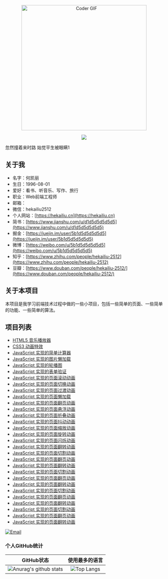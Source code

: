<p align="center"> 
   <img src="https://media.giphy.com/media/SWoSkN6DxTszqIKEqv/giphy.gif" alt="Coder GIF" width="400" align="center"> 
</p>

<p align="center">
    <img src="https://ghchart.rshah.org/hekailiu-2512" />
</p>

忽然撞着来时路 始觉平生被眼瞒1

## 关于我

- 名字：何凯丽
- 生日：1996-08-01
- 爱好：看书、听音乐、写作、旅行
- 职业：Web前端工程师
- 邮箱：<EMAIL>
- 微信：hekailiu2512
- 个人网站：[https://hekailiu.cn](https://hekailiu.cn)
- 简书：[https://www.jianshu.com/u/d1d5d5d5d5d5](https://www.jianshu.com/u/d1d5d5d5d5d5)
- 掘金：[https://juejin.im/user/5b1d5d5d5d5d5](https://juejin.im/user/5b1d5d5d5d5d5)
- 微博：[https://weibo.com/u/5b1d5d5d5d5d5](https://weibo.com/u/5b1d5d5d5d5d5)
- 知乎：[https://www.zhihu.com/people/hekailiu-2512](https://www.zhihu.com/people/hekailiu-2512)
- 豆瓣：[https://www.douban.com/people/hekailiu-2512/](https://www.douban.com/people/hekailiu-2512/)


## 关于本项目

本项目是我学习前端技术过程中做的一些小项目，包括一些简单的页面、一些简单的功能、一些简单的算法。

## 项目列表

- [HTML5 音乐播放器](https://hekailiu.cn/html5-music-player/)
- [CSS3 动画特效](https://hekailiu.cn/css3-animation/)
- [JavaScript 实现的简单计算器](https://hekailiu.cn/simple-calculator/)
- [JavaScript 实现的图片懒加载](https://hekailiu.cn/lazy-load-image/)
- [JavaScript 实现的轮播图](https://hekailiu.cn/carousel/)
- [JavaScript 实现的表单验证](https://hekailiu.cn/form-validation/)
- [JavaScript 实现的页面滚动动画](https://hekailiu.cn/scroll-animation/)
- [JavaScript 实现的页面切换动画](https://hekailiu.cn/page-transition/)
- [JavaScript 实现的页面过渡动画](https://hekailiu.cn/page-transition/)
- [JavaScript 实现的页面懒加载](https://hekailiu.cn/lazy-load-page/)
- [JavaScript 实现的页面翻页动画](https://hekailiu.cn/page-turning-animation/)
- [JavaScript 实现的页面悬浮动画](https://hekailiu.cn/float-animation/)
- [JavaScript 实现的页面折叠动画](https://hekailiu.cn/fold-animation/)
- [JavaScript 实现的页面抖动动画](https://hekailiu.cn/shake-animation/)
- [JavaScript 实现的页面缩放动画](https://hekailiu.cn/scale-animation/)
- [JavaScript 实现的页面旋转动画](https://hekailiu.cn/rotate-animation/)
- [JavaScript 实现的页面闪烁动画](https://hekailiu.cn/blink-animation/)
- [JavaScript 实现的页面翻转动画](https://hekailiu.cn/flip-animation/)
- [JavaScript 实现的页面切割动画](https://hekailiu.cn/slice-animation/)
- [JavaScript 实现的页面翻页动画](https://hekailiu.cn/page-turning-animation/)
- [JavaScript 实现的页面翻转动画](https://hekailiu.cn/flip-animation/)
- [JavaScript 实现的页面切割动画](https://hekailiu.cn/slice-animation/)
- [JavaScript 实现的页面翻页动画](https://hekailiu.cn/page-turning-animation/)
- [JavaScript 实现的页面翻转动画](https://hekailiu.cn/flip-animation/)
- [JavaScript 实现的页面切割动画](https://hekailiu.cn/slice-animation/)
- [JavaScript 实现的页面翻页动画](https://hekailiu.cn/page-turning-animation/)
- [JavaScript 实现的页面翻转动画](https://hekailiu.cn/flip-animation/)
- [JavaScript 实现的页面切割动画](https://hekailiu.cn/slice-animation/)
- [JavaScript 实现的页面翻页动画](https://hekailiu.cn/page-turning-animation/)
- [JavaScript 实现的页面翻转动画](https://hekailiu.cn/flip-animation/)

<a href="mailto:lufei@php.net"><img src="https://img.shields.io/badge/Email-hekailiu@foxmail.com-blue?logo=gmail" alt="Email" /></a>

### 个人GitHub统计

|                          GitHub状态                          |                        使用最多的语言                        |
| :----------------------------------------------------------: | :----------------------------------------------------------: |
| ![Anurag's github stats](https://github-readme-stats.vercel.app/api?username=hekailiu-2512&show_icons=true&theme=synthwave) | ![Top Langs](https://github-readme-stats.vercel.app/api/top-langs/?username=hekailiu-2512&&hide=tsql) |